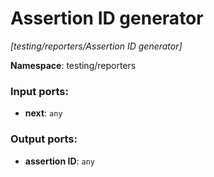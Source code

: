 # Assertion ID generator

_[testing/reporters/Assertion ID generator]_

__Namespace__: testing/reporters

### Input ports:

* __next__: ` any `

### Output ports:

* __assertion ID__: ` any `


